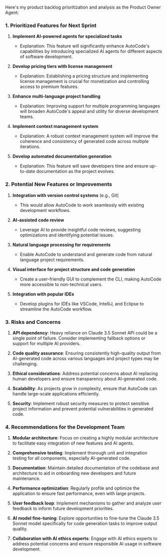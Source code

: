 Here's my product backlog prioritization and analysis as the Product Owner Agent:

### 1. Prioritized Features for Next Sprint

1. **Implement AI-powered agents for specialized tasks**
   - Explanation: This feature will significantly enhance AutoCode's capabilities by introducing specialized AI agents for different aspects of software development.

2. **Develop pricing tiers with license management**
   - Explanation: Establishing a pricing structure and implementing license management is crucial for monetization and controlling access to premium features.

3. **Enhance multi-language project handling**
   - Explanation: Improving support for multiple programming languages will broaden AutoCode's appeal and utility for diverse development teams.

4. **Implement context management system**
   - Explanation: A robust context management system will improve the coherence and consistency of generated code across multiple iterations.

5. **Develop automated documentation generation**
   - Explanation: This feature will save developers time and ensure up-to-date documentation as the project evolves.

### 2. Potential New Features or Improvements

1. **Integration with version control systems** (e.g., Git)
   - This would allow AutoCode to work seamlessly with existing development workflows.

2. **AI-assisted code review**
   - Leverage AI to provide insightful code reviews, suggesting optimizations and identifying potential issues.

3. **Natural language processing for requirements**
   - Enable AutoCode to understand and generate code from natural language project requirements.

4. **Visual interface for project structure and code generation**
   - Create a user-friendly GUI to complement the CLI, making AutoCode more accessible to non-technical users.

5. **Integration with popular IDEs**
   - Develop plugins for IDEs like VSCode, IntelliJ, and Eclipse to streamline the AutoCode workflow.

### 3. Risks and Concerns

1. **API dependency**: Heavy reliance on Claude 3.5 Sonnet API could be a single point of failure. Consider implementing fallback options or support for multiple AI providers.

2. **Code quality assurance**: Ensuring consistently high-quality output from AI-generated code across various languages and project types may be challenging.

3. **Ethical considerations**: Address potential concerns about AI replacing human developers and ensure transparency about AI-generated code.

4. **Scalability**: As projects grow in complexity, ensure that AutoCode can handle large-scale applications efficiently.

5. **Security**: Implement robust security measures to protect sensitive project information and prevent potential vulnerabilities in generated code.

### 4. Recommendations for the Development Team

1. **Modular architecture**: Focus on creating a highly modular architecture to facilitate easy integration of new features and AI agents.

2. **Comprehensive testing**: Implement thorough unit and integration testing for all components, especially AI-generated code.

3. **Documentation**: Maintain detailed documentation of the codebase and architecture to aid in onboarding new developers and future maintenance.

4. **Performance optimization**: Regularly profile and optimize the application to ensure fast performance, even with large projects.

5. **User feedback loop**: Implement mechanisms to gather and analyze user feedback to inform future development priorities.

6. **AI model fine-tuning**: Explore opportunities to fine-tune the Claude 3.5 Sonnet model specifically for code generation tasks to improve output quality.

7. **Collaboration with AI ethics experts**: Engage with AI ethics experts to address potential concerns and ensure responsible AI usage in software development.
